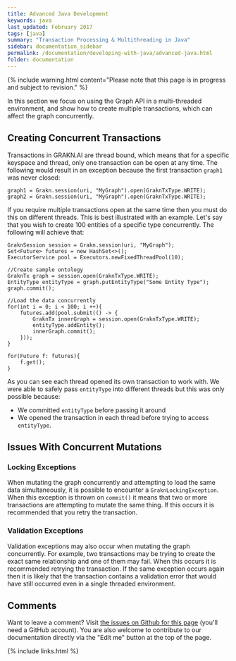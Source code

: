 ```yaml
---
title: Advanced Java Development
keywords: java
last_updated: February 2017
tags: [java]
summary: "Transaction Processing & Multithreading in Java"
sidebar: documentation_sidebar
permalink: /documentation/developing-with-java/advanced-java.html
folder: documentation
---
```


{% include warning.html content="Please note that this page is in progress and subject to revision." %}

In this section we focus on using the Graph API in a multi-threaded environment, and show how to create multiple transactions, which can affect the graph concurrently.

## Creating Concurrent Transactions

Transactions in GRAKN.AI are thread bound, which means that for a specific keyspace and thread, only one transaction can be open at any time.
The following would result in an exception because the first transaction `graph1` was never closed:

<!-- Ignored because this is designed to crash! -->
```java-test-ignore
graph1 = Grakn.session(uri, "MyGraph").open(GraknTxType.WRITE);
graph2 = Grakn.session(uri, "MyGraph").open(GraknTxType.WRITE);
```

If you require multiple transactions open at the same time then you must do this on different threads. This is best illustrated with an example. Let's say that you wish to create 100 entities of a specific type concurrently.  The following will achieve that:

<!-- Ignored because it contains a Java lambda, which Groovy doesn't support -->
```java-test-ignore
GraknSession session = Grakn.session(uri, "MyGraph");
Set<Future> futures = new HashSet<>();
ExecutorService pool = Executors.newFixedThreadPool(10);

//Create sample ontology
GraknTx graph = session.open(GraknTxType.WRITE);
EntityType entityType = graph.putEntityType("Some Entity Type");
graph.commit();

//Load the data concurrently
for(int i = 0; i < 100; i ++){
    futures.add(pool.submit(() -> {
        GraknTx innerGraph = session.open(GraknTxType.WRITE);
        entityType.addEntity();
        innerGraph.commit();
    }));
}

for(Future f: futures){
    f.get();
}
```

As you can see each thread opened its own transaction to work with. We were able to safely pass `entityType` into different threads but this was only possible because:

* We committed `entityType` before passing it around
* We opened the transaction in each thread before trying to access `entityType`.

## Issues With Concurrent Mutations 

### Locking Exceptions

When mutating the graph concurrently and attempting to load the same data simultaneously, it is possible to encounter a `GraknLockingException`.  When this exception is thrown on `commit()` it means that two or more transactions are attempting to mutate the same thing. If this occurs it is recommended that you retry the transaction.

### Validation Exceptions

Validation exceptions may also occur when mutating the graph concurrently. For example, two transactions may be trying to create the exact same relationship and one of them may fail. When this occurs it is recommended retrying the transaction. If the same exception occurs again then it is likely that the transaction contains a validation error that would have still occurred even in a single threaded environment.

## Comments
Want to leave a comment? Visit <a href="https://github.com/graknlabs/docs/issues/23" target="_blank">the issues on Github for this page</a> (you'll need a GitHub account). You are also welcome to contribute to our documentation directly via the "Edit me" button at the top of the page.


{% include links.html %}
